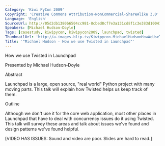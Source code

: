 ```yaml
---
Category: 'Kiwi PyCon 2009'
Copyright: 'Creative Commons Attribution-NonCommercial-ShareAlike 3.0'
Language: 'English'
SourceUrl: http://05d2db1380b6504cc981-8cbed8cf7e3a131cd8f1c3e383d10041.r93.cf2.rackcdn.com/kiwi-pycon-2009/112_michael-hudson-how-we-use-twisted-in-launchpad.flv
Speakers: [Michael Hudson-Doyle]
Tags: [casestudy, kiwipycon, kiwipycon2009, launchpad, twisted]
ThumbnailUrl: 'http://a.images.blip.tv/Kiwipycon-MichaelHudsonHowWeUseTwistedInLaunchpad505-421.jpg'
Title: '"Michael Hudson - How we use Twisted in Launchpad"'
---
```

How we use Twisted in Launchpad

Presented by Michael Hudson-Doyle

Abstract

Launchpad is a large, open source, "real world" Python project with many
moving parts. This talk will explain how Twisted helps us keep track of them.

Outline

Although we don't use it for the core web application, most other places in
Launchpad that have to deal with concurrency issues do it using Twisted. This
talk will survey these areas and talk about issues we've found and design
patterns we've found helpful.

[VIDEO HAS ISSUES: Sound and video are poor. Slides are hard to read.]

